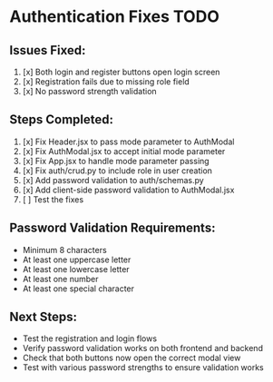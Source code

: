 # Authentication Fixes TODO

## Issues Fixed:
1. [x] Both login and register buttons open login screen
2. [x] Registration fails due to missing role field
3. [x] No password strength validation

## Steps Completed:
1. [x] Fix Header.jsx to pass mode parameter to AuthModal
2. [x] Fix AuthModal.jsx to accept initial mode parameter
3. [x] Fix App.jsx to handle mode parameter passing
4. [x] Fix auth/crud.py to include role in user creation
5. [x] Add password validation to auth/schemas.py
6. [x] Add client-side password validation to AuthModal.jsx
7. [ ] Test the fixes

## Password Validation Requirements:
- Minimum 8 characters
- At least one uppercase letter
- At least one lowercase letter  
- At least one number
- At least one special character

## Next Steps:
- Test the registration and login flows
- Verify password validation works on both frontend and backend
- Check that both buttons now open the correct modal view
- Test with various password strengths to ensure validation works
